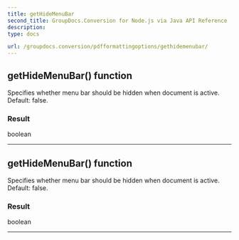 ```yaml
---
title: getHideMenuBar
second_title: GroupDocs.Conversion for Node.js via Java API Reference
description: 
type: docs

url: /groupdocs.conversion/pdfformattingoptions/gethidemenubar/
---
```


## getHideMenuBar()  function

 Specifies whether menu bar should be hidden when document is active. Default: false.
 

### Result
boolean


---


## getHideMenuBar()  function

 Specifies whether menu bar should be hidden when document is active. Default: false.
 

### Result
boolean


---


